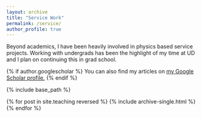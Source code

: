 ```yaml
---
layout: archive
title: "Service Work"
permalink: /service/
author_profile: true
---
```

Beyond academics, I have been heavily involved in physics based service projects. Working with undergrads has been the highlight of my time at UD and I plan on continuing this in grad school. 

{% if author.googlescholar %}
  You can also find my articles on <u><a href="{{author.googlescholar}}">my Google Scholar profile</a>.</u>
{% endif %}

{% include base_path %}

{% for post in site.teaching reversed %}
  {% include archive-single.html %}
{% endfor %}

